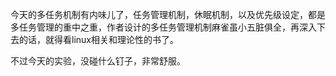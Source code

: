 今天的多任务机制有内味儿了，任务管理机制，休眠机制，以及优先级设定，都是多任务管理的重中之重，作者设计的多任务管理机制麻雀虽小五脏俱全，再深入下去的话，就得看linux相关和理论性的书了。

不过今天的实验，没碰什么钉子，非常舒服。